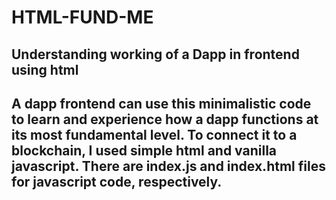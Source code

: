 # HTML-FUND-ME

<h2>Understanding working of a Dapp in frontend using html<h2>

A dapp frontend can use this minimalistic code to learn and experience how a dapp functions at its most fundamental level. To connect it to a blockchain, I used simple html and vanilla javascript. There are index.js and index.html files for javascript code, respectively.
